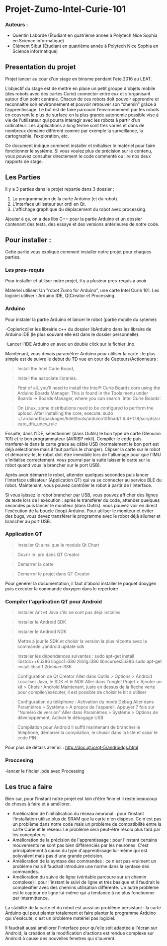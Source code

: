# Projet-Zumo-Intel-Curie-101

### Auteurs :
* Quentin Laborde (Étudiant en quatrième année à Polytech Nice Sophia en Science informatique)
* Clément Sibut (Étudiant en quatrième année à Polytech Nice Sophia en Science informatique)

## Presentation du projet

Projet lancer au cour d'un stage en binome pendant l'ete 2016 au LEAT.

L’objectif du stage est de mettre en place un petit groupe d'objets mobile (des robots avec des cartes Curie) connecter entre eux et s'organisant autour d’un point centrale. Chacun de ces robots doit pouvoir apprendre et reconnaître son environnement et pouvoir retrouver son “chemin” grâce à l’apprentissage. Le but est de faire parcourir l’environnement par les robots en couvrant le plus de surface en la plus grande autonomie possible vise à vie de l'utilisateur qui pourra interagir avec les robots à partir d’un ordinateur.
Les applications à long terme sont très variés et dans de nombreux domaine différent  comme par exemple la surveillance, la cartographie, l’exploration, etc. 

Ce document indique comment installer et initialiser le matériel pour faire fonctionner le système. Si vous voulez plus de précision sur le contenu, vous pouvez consulter directement le code commenté ou lire nos deux rapports de stage.

## Les Parties

Il y a 3 parties dans le projet repartie dans 3 dossier :

1. La programmation de la carte Arduino (et du robot).
2. L'interface utilisateur sur ordi en Qt.
3. L'affichage graphique du déplacement du robot avec processing.

Ajouter à ça, on a des libs C++ pour la partie Arduino et un dossier contenant des tests, des essaye et des versions antérieures de notre code.

## Pour installer : 

Cette partie vous explique comment installer notre projet pour chaques parties.

### Les pres-requis

Pour installer et utiliser notre projet, il y a plusieur pres-requis a avoir

Materiel utiliser: Un "robot Zumo for Arduino", une carte Intel Curie 101.
Les logiciel utiliser : Arduino IDE, QtCreator et Processing.
 
 
### Arduino

Pour instaler la partie Arduino et lancer le robot (partie mobile du syteme):

-Copier/coller les librairie c++ du dossier libArduino dans les libraire de Arduino IDE (le plus souvant elle est dans le dossier personnelle).

-Lancer l'IDE Arduino en avec un double click sur le fichier .ino. 


Maintenant, vous devais paramètrer Arduino pour utiliser la carte : le plus simple est de suivre le debut du TD vue en cour de Capteurs/Actionneurs : 

> Install the Intel Curie Board,

> Install the associate libraries.

> First of all, you'll need to install the Intel® Curie Boards core using the Arduino Boards Manager.
> This is found in the Tools menu under Boards -> Boards Manager, where you can search 'Intel Curie
> Boards'.

> On Linux, some distributions need to be configured to perform the upload. After installing the core,
> execute:
> sudo ~/.arduino15/packages/Intel/tools/arduino101load/1.6.4+1.18/scripts/create_dfu_udev_rule

Ensuite, dans l'IDE, sélectionner (dans Outils) le bon type de carte (Genuino 101) et le bon programmateur (AVRISP mkll). Compiler le code puis tranferer-le dans la carte grace au câble USB (normalement le bon port est déjà sélectionne mais il faut parfois le changer). Clipser la carte sur le robot et démarrez-le, le robot doit être immobile lors de l'allumage pour que l'IMU s'initialise correctement. vous pourrai par la suite laisser le carte sur la robot quand vous la brancher sur le port USB).

Après avoir démarré le robot, attender quelques secondes puis lancer l'interface utilisateur (Application QT) qui va se connecter au service BLE du robot. Maintenant, vous pouvez contrôler le robot à partir de l'interface.

Si vous laissez le robot brancher par USB, vous pouvez afficher des lignes de texte lors de l'exécution : après le transférer du code, attender quelques secondes puis lancer le moniteur (dans Outils). vous pouvez voir en direct l'exécution de la boucle (loop) Arduino. Pour utiliser le moniteur et éviter des bugs, vous devez transférer le programme avec le robot déjà allumer et brancher au port USB.

### Application QT

> Installer Qt ainsi que le module Qt Chart

> Ouvrir le .pro dans QT Creator

> Demarrer la carte 

> Démarrer le projet dans QT Creator

Pour générer la documentation, il faut d'abord installer le paquet doxygen puis executer la commande doxygen dans le repertoire

### Compiler l'application QT pour Android

> Installer Ant et Java s'ils ne sont pas déjà installés

> Installer le Android SDK

> Installer le Android NDK

> Mettre à jour le SDK et choisir la version la plus récente avec la commande
./android update sdk

> Installer les dépendances suivantes : 
sudo apt-get install libstdc++6:i386 libgcc1:i386 zlib1g:i386 libncurses5:i386
sudo apt-get install libsdl1.2debian:i386

> Configuration de Qt Creator 
Aller dans Outils > Options > Android
Localiser Java, le SDK et le NDK
Aller dans l'onglet Projet > Ajouter un kit > Choisir Android
Maintenant, juste en dessus de la fleche verte pour compiler/exécuter, il est possible de choisir le kit à utiliser

> Configuration du téléphone : Activation du mode Debug
Aller dans Paramètres > Système > A propos de l'appareil, Appuyer 7 fois sur "Numéro de version"
Aller dans Paramètres > Système > Options de développement, Activer le débogage USB

> Compilation pour Android
Il suffit maintenant de brancher le téléphone, démarrer la compilation, le choisir dans la liste et saisir le code PIN

Pour plus de détails aller ici : http://doc.qt.io/qt-5/androidgs.html

### Proccesing

-lancer le fihcier .pde avec Processing

## Les truc a faire

Bien sur, pour l'instant notre projet est loin d'être finie et il reste beaucoup de choses à faire et à améliorer.
* Amélioration de l'initialisation du réseau neuronal : pour l'instant l'installation utilise plus de SRAM que la carte n'en dispose. Ce n'est pas un problème dans notre code mais un problème de compatibilité entre la carte Curie et le réseau. Le problème sera peut-être résolu plus tard par les concepteurs.
* Amélioration de la précision de l'apprentissage : pour l'instant certains mouvements ne sont pas bien différenciés par les neurones. C'est principalement à cause du type d'apprentissage lui-même qui est polyvalent mais pas d'une grande précision. 
* Amélioration de la syntaxe des commandes : ce n'est pas vraiment un problème mais il faudrait introduire une norme dans la syntaxe des commandes.
* Amélioration du suivie de ligne (véritable parcoure sur un chemin complexe) : pour l'instant le suivi de ligne et très basique et il faudrait le complexifier avec des chemins utilisation différente. Un autre problème est le capteur de ligne lui-même qui a tendance à ne plus fonctionner par intermittence. 

La stabilité de la carte et du robot est aussi un problème persistant : la carte Arduino qui peut planter totalement et faire planter le programme Arduino qui s'exécute, c'est un problème matériel pas logiciel.

Il faudrait aussi améliorer l'interface pour qu'elle soit adaptée à l'écran sur Android, la création et la modification d'actions est rendue complexe sur Android à cause des nouvelles fenetres qui s'ouvrent.
